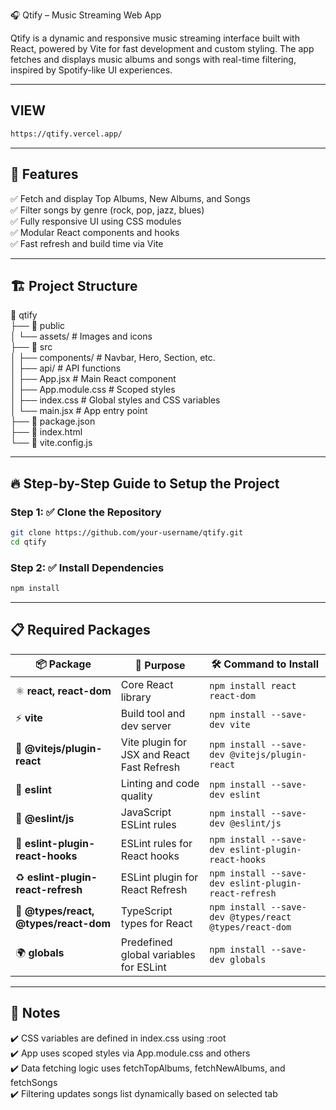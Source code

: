 🎧 Qtify – Music Streaming Web App

Qtify is a dynamic and responsive music streaming interface built with React, powered by Vite for fast development and custom styling. The app fetches and displays music albums and songs with real-time filtering, inspired by Spotify-like UI experiences.

---

## VIEW
```bash
https://qtify.vercel.app/
```

---

## 🚀 Features
✅ Fetch and display Top Albums, New Albums, and Songs  
✅ Filter songs by genre (rock, pop, jazz, blues)  
✅ Fully responsive UI using CSS modules  
✅ Modular React components and hooks  
✅ Fast refresh and build time via Vite  

---

## 🏗️ Project Structure

📂 qtify  
├── 📂 public  
│   └── assets/                # Images and icons  
├── 📂 src  
│   ├── components/            # Navbar, Hero, Section, etc.  
│   ├── api/                   # API functions  
│   ├── App.jsx                # Main React component  
│   ├── App.module.css         # Scoped styles  
│   ├── index.css              # Global styles and CSS variables  
│   └── main.jsx               # App entry point  
├── 📄 package.json  
├── 📄 index.html  
└── 📄 vite.config.js  

---

## 🔥 Step-by-Step Guide to Setup the Project

### Step 1: ✅ **Clone the Repository**

```bash
git clone https://github.com/your-username/qtify.git
cd qtify
```
### Step 2: ✅ Install Dependencies

```bash
npm install
```

---

## 📋 Required Packages

| 📦 **Package** | 🧩 **Purpose** | 🛠️ **Command to Install** |
|----------------|---------------|----------------------------|
| ⚛️ **react, react-dom** | Core React library | `npm install react react-dom` |
| ⚡ **vite** | Build tool and dev server | `npm install --save-dev vite` |
| 🧠 **@vitejs/plugin-react** | Vite plugin for JSX and React Fast Refresh | `npm install --save-dev @vitejs/plugin-react` |
| 🧹 **eslint** | Linting and code quality | `npm install --save-dev eslint` |
| 📜 **@eslint/js** | JavaScript ESLint rules | `npm install --save-dev @eslint/js` |
| 🔁 **eslint-plugin-react-hooks** | ESLint rules for React hooks | `npm install --save-dev eslint-plugin-react-hooks` |
| ♻️ **eslint-plugin-react-refresh** | ESLint plugin for React Refresh | `npm install --save-dev eslint-plugin-react-refresh` |
| 🧾 **@types/react, @types/react-dom** | TypeScript types for React | `npm install --save-dev @types/react @types/react-dom` |
| 🌍 **globals** | Predefined global variables for ESLint | `npm install --save-dev globals` |

---

## 📝 Notes
✔️ CSS variables are defined in index.css using :root <br>
✔️ App uses scoped styles via App.module.css and others <br>
✔️ Data fetching logic uses fetchTopAlbums, fetchNewAlbums, and fetchSongs <br>
✔️ Filtering updates songs list dynamically based on selected tab <br>

